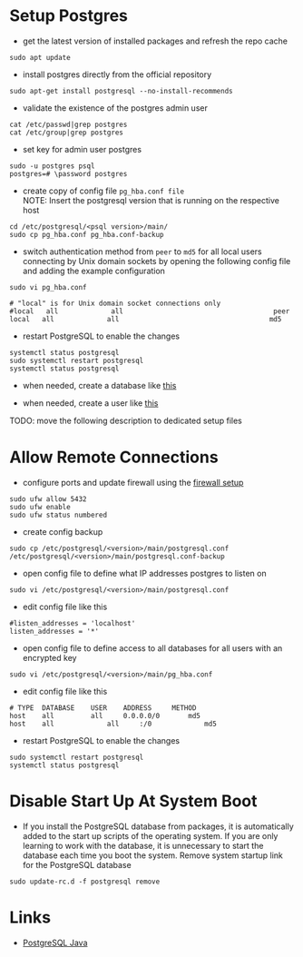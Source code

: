 # Setup Postgres

* get the latest version of installed packages and refresh the repo cache
```
sudo apt update
```

* install postgres directly from the official repository
```
sudo apt-get install postgresql --no-install-recommends
```

* validate the existence of the postgres admin user
```
cat /etc/passwd|grep postgres
cat /etc/group|grep postgres
```

* set key for admin user postgres
```
sudo -u postgres psql
postgres=# \password postgres
```

* create copy of config file ```pg_hba.conf file```\
NOTE: Insert the postgresql version <psql version> that is running on the respective host
```
cd /etc/postgresql/<psql version>/main/
sudo cp pg_hba.conf pg_hba.conf-backup
```

* switch authentication method from ```peer``` to ```md5``` for all local users connecting by Unix domain sockets by opening the following config file and adding the example configuration
```
sudo vi pg_hba.conf
```

```
# "local" is for Unix domain socket connections only
#local   all             all                                     peer
local   all             all                                     md5
```

* restart PostgreSQL to enable the changes
```
systemctl status postgresql
sudo systemctl restart postgresql
systemctl status postgresql
```

* when needed, create a database like [this](./postgres-create-db.md)

* when needed, create a user like [this](./postgres-create-user.md)

TODO: move the following description to dedicated setup files

# Allow Remote Connections

* configure ports and update firewall using the [firewall setup](firewall.md)
```
sudo ufw allow 5432
sudo ufw enable
sudo ufw status numbered
```

* create config backup
```
sudo cp /etc/postgresql/<version>/main/postgresql.conf /etc/postgresql/<version>/main/postgresql.conf-backup
```

* open config file to define what IP addresses postgres to listen on
```
sudo vi /etc/postgresql/<version>/main/postgresql.conf
```

* edit config file like this
```
#listen_addresses = 'localhost'
listen_addresses = '*'
```

* open config file to define access to all databases for all users with an encrypted key
```
sudo vi /etc/postgresql/<version>/main/pg_hba.conf
```

* edit config file like this
```
# TYPE  DATABASE	USER	ADDRESS   	METHOD
host    all     	all     0.0.0.0/0       md5
host    all             all     :/0             md5
```

* restart PostgreSQL to enable the changes
```
sudo systemctl restart postgresql
systemctl status postgresql
```

# Disable Start Up At System Boot

* If you install the PostgreSQL database from packages, it is automatically added to the start up scripts of the operating system. If you are only learning to work with the database, it is unnecessary to start the database each time you boot the system. Remove system startup link for the PostgreSQL database
```
sudo update-rc.d -f postgresql remove
```

# Links

* [PostgreSQL Java](https://zetcode.com/java/postgresql/)
